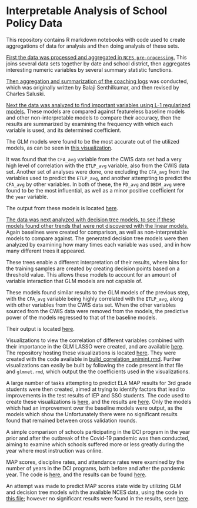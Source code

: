 # Interpretable Analysis of School Policy Data

This repository contains R markdown notebooks with code used to create aggregations of data for analysis and then doing analysis of these sets.

[First the data was processed and aggregated in `NCES pre-processing`.](NCES%20pre-processing.rmd) 
This joins several data sets together by date and school district, then aggregates interesting numeric variables by several summary statistic functions.

[Then aggregation and summarization of the coaching logs](coaching_aggregation.Rmd) 
was conducted, which was originally written by Balaji Senthilkumar, and then revised by Charles Saluski.

[Next the data was analyzed to find important variables using L-1 regularized models.](glmnet.rmd)
These models are compared against featureless baseline models and other non-interpretable models to compare their accuracy, then the results are summarized by examining the frequency with which each variable is used, and its determined coefficient.

The GLM models were found to be the most accurate out of the utilized models, as can be seen in [this visualization](img_out/glmnet/regr.loss.mse.all.png).

It was found that the `CFA_avg` variable from the CWIS data set had a very high level of correlation with the `ETLP_avg` variable, also from the CWIS data set. Another set of analyses were done, one excluding the `CFA_avg` from the variables used to predict the `ETLP_avg`, and another attempting to predict the `CFA_avg` by other variables. In both of these, the `PD_avg` and `DBDM_avg` were found to be the most influential, as well as a minor positive coefficient for the `year` variable.

The output from these models is located [here](./img_out/glmnet/).

[The data was next analyzed with decision tree models, to see if these models found other trends that were not discovered with the linear models.](decisiontrees.rmd) Again baselines were created for comparison, as well as non-interpretable models to compare against. The generated decision tree models were then analyzed by examining how many times each variable was used, and in how many different trees it appeared.

These trees enable a different interpretation of their results, where bins for the training samples are created by creating decision points based on a threshold value. This allows these models to account for an amount of variable interaction that GLM models are not capable of. 

These models found similar results to the GLM models of the previous step, with the `CFA_avg` variable being highly correlated with the `ETLP_avg`, along with other variables from the CWIS data set. When the other variables sourced from the CWIS data were removed from the models, the predictive power of the models regressed to that of the baseline models. 

Their output is located [here](./img_out/decision_trees/).

Visualizations to view the correlation of different variables combined with their importance in the GLM LASSO were created, and are available [here](https://csaluski.github.io/interpretable_policy_animint/). 
The repository hosting these visualizations is located [here](https://github.com/Csaluski/interpretable_policy_animint).
They were created with the code available in [build_correlation_animint.rmd](./build_correlation_animint.rmd). 
Further visualizations can easily be built by following the code present in that file and `glmnet.rmd`, which output the the coefficients used in the visualizations.

A large number of tasks attempting to predict ELA MAP results for 3rd grade students were then created, aimed at trying to identify factors that lead to improvements in the test results of IEP and SSG students. 
The code used to create these visualizations is [here](./super_subgroup_prediction.rmd), and the results are [here](./img_out/iep_analysis/). Only the models which had an improvement over the baseline models were output, as the models which show the  Unfortunately there were no significant results found that remained between cross validation rounds.

A simple comparison of schools participating in the DCI program in the year prior and after the outbreak of the Covid-19 pandemic was then conducted, aiming to examine which schools suffered more or less greatly during the year where most instruction was online. 

MAP scores, discipline rates, and attendance rates were examined by the number of years in the DCI programs, both before and after the pandemic year. The code is [here](./groups_comparisons.rmd), and the results can be found [here](./img_out/by_iep_groups/).

An attempt was made to predict MAP scores state wide by utilizing GLM and decision tree models with the available NCES data, using the code in [this file](./general_map_prediction.rmd); however no significant results were found in the results, seen [here](./img_out/map_prediction/).